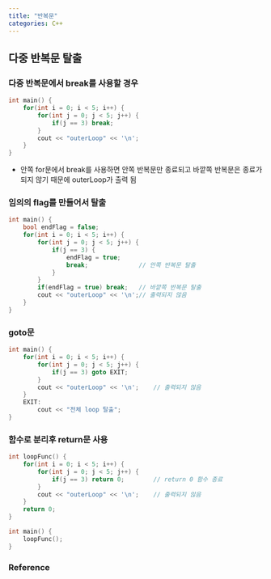 ```yaml
---
title: "반복문"
categories: C++
---
```

## 다중 반복문 탈출
### 다중 반복문에서 break를 사용할 경우
```cpp
int main() {
    for(int i = 0; i < 5; i++) {
        for(int j = 0; j < 5; j++) {
            if(j == 3) break;
        }
        cout << "outerLoop" << '\n';
    }
}
```
- 안쪽 for문에서 break를 사용하면 안쪽 반복문만 종료되고 바깥쪽 반복문은 종료가 되지 않기 때문에 outerLoop가 출력 됨

### 임의의 flag를 만들어서 탈출
```cpp
int main() {
    bool endFlag = false;
    for(int i = 0; i < 5; i++) {
        for(int j = 0; j < 5; j++) {
            if(j == 3) {
                endFlag = true;
                break;              // 안쪽 반복문 탈출
            }
        }
        if(endFlag = true) break;   // 바깥쪽 반복문 탈출
        cout << "outerLoop" << '\n';// 출력되지 않음
    }
} 
```

### goto문
```cpp
int main() {
    for(int i = 0; i < 5; i++) {
        for(int j = 0; j < 5; j++) {
            if(j == 3) goto EXIT;
        }
        cout << "outerLoop" << '\n';    // 출력되지 않음
    }
    EXIT:
        cout << "전체 loop 탈출";
}
```

### 함수로 분리후 return문 사용
```cpp
int loopFunc() {
    for(int i = 0; i < 5; i++) {
        for(int j = 0; j < 5; j++) {
            if(j == 3) return 0;        // return 0 함수 종료
        }
        cout << "outerLoop" << '\n';    // 출력되지 않음
    }
    return 0;
}

int main() {
    loopFunc();
}
```

### Reference
